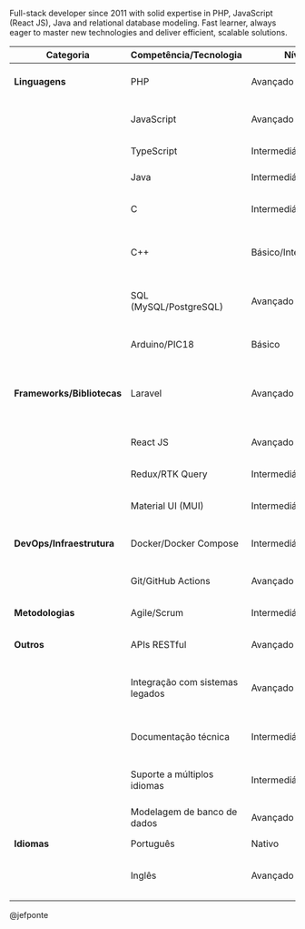 Full-stack developer since 2011 with solid expertise in PHP, JavaScript (React JS), Java and relational database modeling. Fast learner, always eager to master new technologies and deliver efficient, scalable solutions.



| Categoria                  | Competência/Tecnologia          | Nível                | Observações                                                                 |
| -------------------------- | ------------------------------- | -------------------- | --------------------------------------------------------------------------- |
| **Linguagens**             | PHP                             | Avançado             | Uso intenso em projetos Laravel e legado, desde 2011                        |
|                            | JavaScript                      | Avançado             | Experiência em frontend (React) e integração com APIs                       |
|                            | TypeScript                      | Intermediário        | Utilizado em projetos modernos React                                        |
|                            | Java                            | Intermediário        | Conhecimento acadêmico e prático                                            |
|                            | C                               | Intermediário        | Experiência em projetos técnicos/acadêmicos                                 |
|                            | C++                             | Básico/Intermediário | Experiência em projetos específicos, acadêmicos ou de automação             |
|                            | SQL (MySQL/PostgreSQL)          | Avançado             | Modelagem relacional, otimização, troubleshooting                           |
|                            | Arduino/PIC18                   | Básico               | Projetos técnicos, integração com hardware                                  |
| **Frameworks/Bibliotecas** | Laravel                         | Avançado             | Criação de APIs, migrations, autenticação, modernização de sistemas legados |
|                            | React JS                        | Avançado             | SPA, integração com Redux/RTK Query, MUI, autenticação                      |
|                            | Redux/RTK Query                 | Intermediário        | Gerenciamento de estado em React                                            |
|                            | Material UI (MUI)               | Intermediário        | Componentização, temas, formulários complexos                               |
| **DevOps/Infraestrutura**  | Docker/Docker Compose           | Intermediário        | Deploy, ambientes de desenvolvimento, integração contínua                   |
|                            | Git/GitHub Actions              | Avançado             | Controle de versão, CI/CD, automação de deploy                              |
| **Metodologias**           | Agile/Scrum                     | Intermediário        | Aplicação em times de desenvolvimento                                       |
| **Outros**                 | APIs RESTful                    | Avançado             | Criação e consumo de APIs, integração frontend/backend                      |
|                            | Integração com sistemas legados | Avançado             | Refatoração, migração de dados, modernização de sistemas                    |
|                            | Documentação técnica            | Intermediário        | Estruturação de documentação de sistemas e processos                        |
|                            | Suporte a múltiplos idiomas     | Intermediário        | Implementação de i18n em sistemas web                                       |
|                            | Modelagem de banco de dados     | Avançado             | Normalização, otimização, análise de performance                            |
| **Idiomas**                | Português                       | Nativo               |                                                                             |
|                            | Inglês                          | Avançado             | Comunicação técnica, documentação, código                                   |



@jefponte
